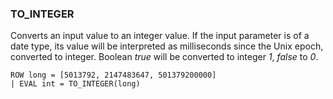 <!--
This is generated by ESQL's AbstractFunctionTestCase. Do no edit it. See ../README.md for how to regenerate it.
-->

### TO_INTEGER
Converts an input value to an integer value.
If the input parameter is of a date type, its value will be interpreted as milliseconds
since the Unix epoch, converted to integer.
Boolean *true* will be converted to integer *1*, *false* to *0*.

```
ROW long = [5013792, 2147483647, 501379200000]
| EVAL int = TO_INTEGER(long)
```
